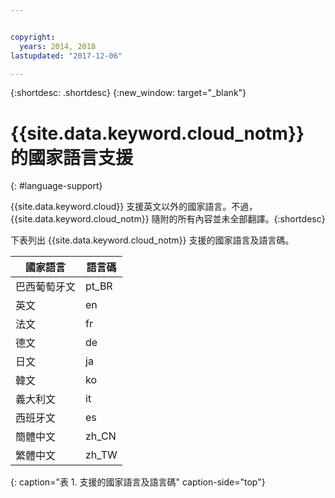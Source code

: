 ```yaml
---


copyright:
  years: 2014, 2018
lastupdated: "2017-12-06"

---
```


{:shortdesc: .shortdesc}
{:new_window: target="_blank"}

# {{site.data.keyword.cloud_notm}} 的國家語言支援
{: #language-support}

{{site.data.keyword.cloud}} 支援英文以外的國家語言。不過，{{site.data.keyword.cloud_notm}} 隨附的所有內容並未全部翻譯。{:shortdesc}

下表列出 {{site.data.keyword.cloud_notm}} 支援的國家語言及語言碼。

| 國家語言| 語言碼|
|----------|---------|
| 巴西葡萄牙文| pt_BR|
| 英文| en|
| 法文| fr|
| 德文| de|
| 日文| ja|
| 韓文| ko|
| 義大利文| it|
| 西班牙文| es|
| 簡體中文| zh_CN|
| 繁體中文| zh_TW|
{: caption="表 1. 支援的國家語言及語言碼" caption-side="top"}
